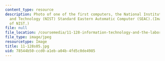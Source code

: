 ```yaml
---
content_type: resource
description: Photo of one of the first computers, the National Institute of Standards
  and Technology (NIST) Standard Eastern Automatic Computer (SEAC).(Image courtesy
  of NIST.)
file: null
file_location: /coursemedia/11-128-information-technology-and-the-labor-market-spring-2005/78544b50ccd0a1eba04b4fd5c0de4985_11-128s05.jpg
file_type: image/jpeg
resourcetype: Image
title: 11-128s05.jpg
uid: 78544b50-ccd0-a1eb-a04b-4fd5c0de4985
---
```

